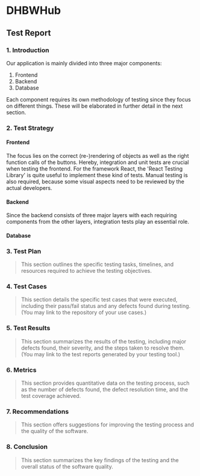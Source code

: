 # DHBWHub
## Test Report

### 1. Introduction
Our application is mainly divided into three major components:
1.  Frontend
2.  Backend
3.  Database  

Each component requires its own methodology of testing since they focus on different things. These will be elaborated in further detail in the next section.

### 2. Test Strategy
#### Frontend
The focus lies on the correct (re-)rendering of objects as well as the right function calls of the buttons. Hereby, integration and unit tests are crucial when testing the frontend. For the framework React, the 'React Testing Library' is quite useful to implement these kind of tests. Manual testing is also required, because some visual aspects need to be reviewed by the actual developers.
#### Backend
Since the backend consists of three major layers with each requiring components from the other layers, integration tests play an essential role.  
#### Database


### 3. Test Plan
> This section outlines the specific testing tasks, timelines, and resources required to achieve the testing objectives.

### 4. Test Cases
> This section details the specific test cases that were executed, including their pass/fail status and any defects found during testing. (You may link to the repository of your use cases.)

### 5. Test Results 
> This section summarizes the results of the testing, including major defects found, their severity, and the steps taken to resolve them. (You may link to the test reports generated by your testing tool.)

### 6. Metrics
> This section provides quantitative data on the testing process, such as the number of defects found, the defect resolution time, and the test coverage achieved.

### 7. Recommendations
> This section offers suggestions for improving the testing process and the quality of the software.

### 8. Conclusion
> This section summarizes the key findings of the testing and the overall status of the software quality.
